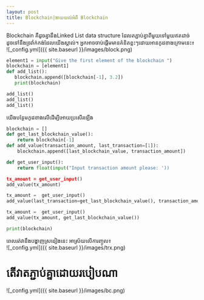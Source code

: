 ```yaml
---
layout: post
title: Blockchain|ងាយយល់អំពី Blockchain
---
```


Blockchain គឺដូចគ្នា​នឹងLinked List data structure ដែលតភ្ជាប់គ្នាពីមួយទៅមួយឥតដាច់ ដូចទៅនឹងច្រវ៉ាក់កង់ដែល​យើងស្គាល់។
អ្នកអាចចាប់ផ្ដើមមាន​គំនិតខ្លះៗដោយអានកូដខាងក្រោមនេះ៖<br/>
![_config.yml]({{ site.baseurl }}/images/block.png)<br/>

```python
element1 = input("Give the first element of the blockchain ")
blockchain = [element1]
def add_list():
   blockchain.append([blockchain[-1], 3.2])
   print(blockchain)

add_list()
add_list()
add_list()
```

យើងបន្ថែមកូដខាងលើ​ដើម្បីអោយប្រសើរឡើង

```python
blockchain = []
def get_last_blockchain_value():
    return blockchain[-1]
def add_value(transaction_amount, last_transaction=[1]):
    blockchain.append([last_blockchain_value, transaction_amount])

def get_user_input():
    return float(input("Input transaction amount please: '))

tx_amount = get_user_input()
add_value(tx_amount)

tx_amount =  get_user_input()
add_value(last_transaction=get_last_blockchain_value(), transaction_amount=tx_amount)

tx_amount =  get_user_input()
add_value(tx_amount, get_last_blockchain_value())

print(blockchain)
```
ពេលរត់វានឹងបង្ហាញស្រដៀងនេះ អាស្រ័យលើការញ្ចូល៖ <br/>
![_config.yml]({{ site.baseurl }}/images/trx.png)

# តើវាតភ្ជាប់គ្នា​ដោយរបៀបណា <br>
![_config.yml]({{ site.baseurl }}/images/bc.png)
